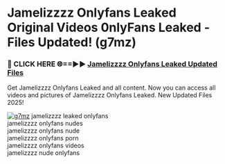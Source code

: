 # Jamelizzzz Onlyfans Leaked Original Videos 0nlyFans Leaked - Files Updated! (g7mz)

<h3>🔴 CLICK HERE 🌐==►► <a href="https://tinyurl.com/4seja8ks" rel="nofollow">Jamelizzzz Onlyfans Leaked Updated Files</a></h3>

Get Jamelizzzz Onlyfans Leaked and all content. Now you can access all videos and pictures of Jamelizzzz Onlyfans Leaked. New Updated Files 2025!

[![g7mz](https://i.imgur.com/EWjZXRe.gif)](https://tinyurl.com/4seja8ks)
jamelizzzz leaked onlyfans<br>
jamelizzzz onlyfans nudes<br>
jamelizzzz onlyfans nude<br>
jamelizzzz onlyfans porn<br>
jamelizzzz onlyfans videos<br>
jamelizzzz nude onlyfans